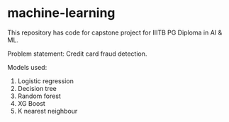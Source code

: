 # machine-learning

This repository has code for capstone project for IIITB PG Diploma in AI & ML.

Problem statement: Credit card fraud detection.

Models used:
1. Logistic regression
2. Decision tree
3. Random forest
4. XG Boost
5. K nearest neighbour
